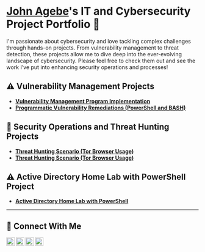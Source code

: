 # <a href="https://www.linkedin.com/in/johnadahagebe/">John Agebe</a>'s IT and Cybersecurity Project Portfolio 🔐

I'm passionate about cybersecurity and love tackling complex challenges through hands-on projects. From vulnerability management to threat detection, these projects allow me to dive deep into the ever-evolving landscape of cybersecurity. Please feel free to check them out and see the work I’ve put into enhancing security operations and processes!


## ⚠️ Vulnerability Management Projects

- **[Vulnerability Management Program Implementation](https://github.com/johnagebe/vulnerability-management-program)**
- **[Programmatic Vulnerability Remediations (PowerShell and BASH)](https://github.com/johnagebe/programmatic-vulnerability-remediations)**

## 🚨 Security Operations and Threat Hunting Projects

- **[Threat Hunting Scenario (Tor Browser Usage)](https://github.com/johnagebe/threat-hunting-scenario-tor)**
- **[Threat Hunting Scenario (Tor Browser Usage)](https://github.com/johnagebe/threat-hunting-scenario-tor)**


## ⚠️ Active Directory Home Lab with PowerShell Project

- **[Active Directory Home Lab with PowerShell](https://github.com/johnagebe/active-directory-powershell)**

<hr/>

## 🤳 Connect With Me

[<img align="left" alt="___________ | YouTube" width="22px" src="https://cdn.jsdelivr.net/npm/simple-icons@v3/icons/youtube.svg" />][youtube]
[<img align="left" alt=" John'___________ | Twitter" width="22px" src="https://cdn.jsdelivr.net/npm/simple-icons@v3/icons/twitter.svg" />][twitter]
[<img align="left" alt="___________ | LinkedIn" width="22px" src="https://cdn.jsdelivr.net/npm/simple-icons@v3/icons/linkedin.svg" />][linkedin]
[<img align="left" alt="___________ | Instagram" width="22px" src="https://cdn.jsdelivr.net/npm/simple-icons@v3/icons/instagram.svg" />][instagram]

[twitter]: https://twitter.com/___________
[youtube]: https://www.youtube.com/c/___________
[instagram]: https://www.instagram.com/___________
[linkedin]: https://linkedin.com/in/johnadahagebe

<!--
<img width="35" alt="image" src="https://github.com/user-attachments/assets/2f41c7cd-5ea8-4475-b451-a37161b6c3fb"> 
<img width="35" alt="image" src="https://github.com/user-attachments/assets/77649969-9910-4994-8b96-74a116cfb2a8">
-->
